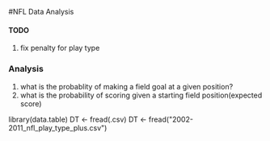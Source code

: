 #NFL Data Analysis

#### TODO
1) fix penalty for play type



### Analysis
1) what is the probablity of making a field goal at a given position?
2) what is the probability of scoring given a starting field position(expected score)



library(data.table)
DT <- fread(.csv)
 DT <- fread("2002-2011_nfl_play_type_plus.csv")

